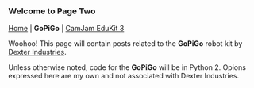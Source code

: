 ### Welcome to Page Two

[Home](README.md) | **GoPiGo** | [CamJam EduKit 3](Page3.md)

Woohoo! This page will contain posts related to the **GoPiGo** robot kit by [Dexter Industries](https://www.dexterindustries.com/).

Unless otherwise noted, code for the **GoPiGo** will be in Python 2. Opions expressed here are my own and not associated with Dexter Industries.
